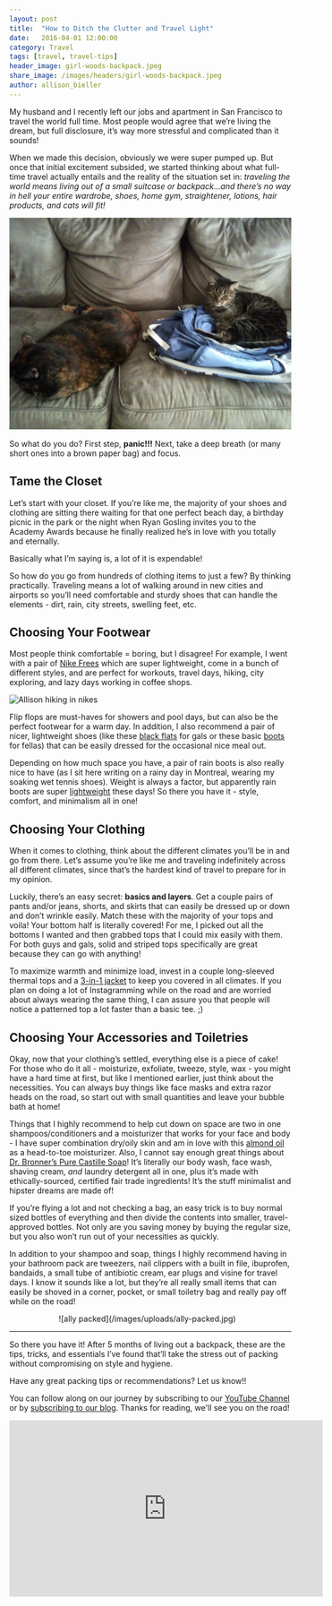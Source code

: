 ```yaml
---
layout: post
title:  "How to Ditch the Clutter and Travel Light"
date:   2016-04-01 12:00:00
category: Travel
tags: [travel, travel-tips]
header_image: girl-woods-backpack.jpeg
share_image: /images/headers/girl-woods-backpack.jpeg
author: allison_bieller
---
```

My husband and I recently left our jobs and apartment in San Francisco to travel the world full time. Most people would agree that we’re living the dream, but full disclosure, it’s way more stressful and complicated than it sounds!

When we made this decision, obviously we were super pumped up. But once that initial excitement subsided, we started thinking about what full-time travel actually entails and the reality of the situation set in: *traveling the world means living out of a small suitcase or backpack...and there’s no way in hell your entire wardrobe, shoes, home gym, straightener, lotions, hair products, and cats will fit!*

![cats in apartment](/images/uploads/the-cats.jpg)

So what do you do? First step, **panic!!!** Next, take a deep breath (or many short ones into a brown paper bag) and focus. 

## Tame the Closet

Let’s start with your closet. If you’re like me, the majority of your shoes and clothing are sitting there waiting for that one perfect beach day, a birthday picnic in the park or the night when Ryan Gosling invites you to the Academy Awards because he finally realized he’s in love with you totally and eternally. 

Basically what I’m saying is, a lot of it is expendable!

So how do you go from hundreds of clothing items to just a few? By thinking practically. Traveling means a lot of walking around in new cities and airports so you’ll need comfortable and sturdy shoes that can handle the elements - dirt, rain, city streets, swelling feet, etc.

## Choosing Your Footwear

Most people think comfortable = boring, but I disagree! For example, I went with a pair of [Nike Frees](http://www.nike.com/us/en_us/c/innovation/free) which are super lightweight, come in a bunch of different styles, and are perfect for workouts, travel days, hiking, city exploring, and lazy days working in coffee shops. 

![Allison hiking in nikes](/images/uploads/allison-hike-nike.jpg)

Flip flops are must-haves for showers and pool days, but can also be the perfect footwear for a warm day. In addition, I also recommend a pair of nicer, lightweight shoes (like these [black flats](http://oldnavy.gap.com/browse/product.do?vid=1&pid=597731002) for gals or these basic [boots](http://oldnavy.gap.com/browse/product.do?cid=37844&vid=1&pid=780357012) for fellas) that can be easily dressed for the occasional nice meal out. 

Depending on how much space you have, a pair of rain boots is also really nice to have (as I sit here writing on a rainy day in Montreal, wearing my soaking wet tennis shoes). Weight is always a factor, but apparently rain boots are super [lightweight](http://www.bogsfootwear.ca/shop/style/71287.html) these days! So there you have it - style, comfort, and minimalism all in one!

## Choosing Your Clothing

When it comes to clothing, think about the different climates you’ll be in and go from there. Let’s assume you’re like me and traveling indefinitely across all different climates, since that’s the hardest kind of travel to prepare for in my opinion. 

Luckily, there’s an easy secret: **basics and layers**. Get a couple pairs of pants and/or jeans, shorts, and skirts that can easily be dressed up or down and don’t wrinkle easily. Match these with the majority of your tops and voila! Your bottom half is literally covered! For me, I picked out all the bottoms I wanted and then grabbed tops that I could mix easily with them. For both guys and gals, solid and striped tops specifically are great because they can go with anything! 

To maximize warmth and minimize load, invest in a couple long-sleeved thermal tops and a [3-in-1 jacket](http://www.backcountry.com/Store/catalog/search.jsp?s=u&q=3+in+1+jacket) to keep you covered in all climates. If you plan on doing a lot of Instagramming while on the road and are worried about always wearing the same thing, I can assure you that people will notice a patterned top a lot faster than a basic tee. ;)

## Choosing Your Accessories and Toiletries

Okay, now that your clothing’s settled, everything else is a piece of cake! For those who do it all - moisturize, exfoliate, tweeze, style, wax - you might have a hard time at first, but like I mentioned earlier, just think about the necessities. You can always buy things like face masks and extra razor heads on the road, so start out with small quantities and leave your bubble bath at home! 

Things that I highly recommend to help cut down on space are two in one shampoos/conditioners and a moisturizer that works for your face and body - I have super combination dry/oily skin and am in love with this [almond oil](http://www.amazon.com/solutions-Sweet-Almond-Moisturizing-ounce/dp/B0019LVFSU/ref=sr_1_3_a_it?ie=UTF8&qid=1459461866&sr=8-3&keywords=almond+oil) as a head-to-toe moisturizer. Also, I cannot say enough great things about [Dr. Bronner’s Pure Castille Soap](https://www.drbronner.com/DBMS/category/LIQUIDSOAP.html)! It’s literally our body wash, face wash, shaving cream, *and* laundry detergent all in one, plus it’s made with ethically-sourced, certified fair trade ingredients! It’s the stuff minimalist and hipster dreams are made of! 

If you’re flying a lot and not checking a bag, an easy trick is to buy normal sized bottles of everything and then divide the contents into smaller, travel-approved bottles. Not only are you saving money by buying the regular size, but you also won’t run out of your necessities as quickly.

In addition to your shampoo and soap, things I highly recommend having in your bathroom pack are tweezers, nail clippers with a built in file, ibuprofen, bandaids, a small tube of antibiotic cream, ear plugs and visine for travel days. I know it sounds like a lot, but they’re all really small items that can easily be shoved in a corner, pocket, or small toiletry bag and really pay off while on the road!

<div markdown="1" style="width: 65%; margin: 0px auto;">
![ally packed](/images/uploads/ally-packed.jpg)
</div>

----

So there you have it! After 5 months of living out a backpack, these are the tips, tricks, and essentials I’ve found that’ll take the stress out of packing without compromising on style and hygiene.

Have any great packing tips or recommendations? Let us know!! 

You can follow along on our journey by subscribing to our [YouTube Channel](https://www.youtube.com/c/TheEndlessAdventure?sub_confirmation=1) or by [subscribing to our blog](http://conversational.us6.list-manage.com/subscribe?u=f210e827b5997f97a4c359077&id=cbb27cac9e). Thanks for reading, we'll see you on the road!

<iframe width="560" height="315" src="https://www.youtube.com/embed/Qm7a1IA7oQ8" frameborder="0" allowfullscreen></iframe>